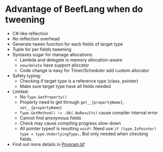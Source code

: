 # Advantage of BeefLang when do tweening
- C#-like reflection
- No reflection overhead
- Generate tween function for each fields of target type
- Tuple for per fields tweening
- Syntaxes sugar for manage allocations:
    - Lambda and delegate is memory allocation-aware
    - `new/delete` have support allocator
    - Code change is easy for Timer/Scheduler add custom allocator
- Safety typing:
    - Checking if target type is a reference type (class, pointer)
    - Make sure target type have all fields needed
- Limited:
    - No `Type.GetProperty()`
    - Property need to get through `get__{propertyName}`, `set__{propertyName}`
    - `Type.GetMethod() != .Ok(.NoResults)` cause compiler internal error
    - Cannot find anonymous fields
    - Check may cause compiling progress slow-down
    - All pointer typeof is resulting `void*`. Need use `if (type.IsPointer) type = type.UnderlyingType;`. But only needed when checking fields.
- Find out more details in [Program.bf](/ComptimeTweening/src/Program.bf)